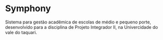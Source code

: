 # Symphony
Sistema para gestão acadêmica de escolas de médio e pequeno porte, desenvolvido para a disciplina de Projeto Integrador II, na Univercidade do vale do taquari.
